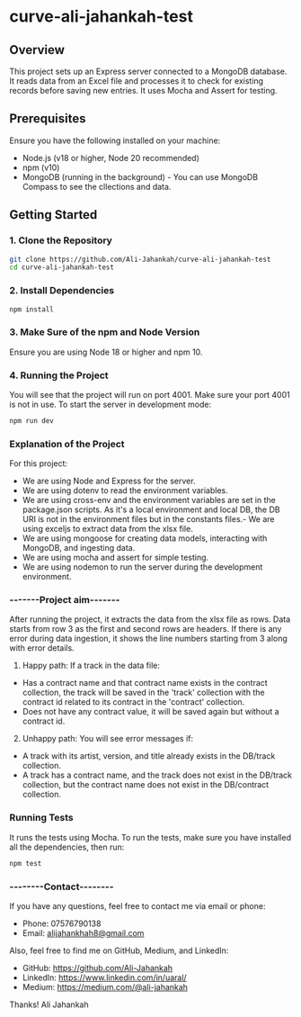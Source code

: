 # curve-ali-jahankah-test

## Overview

This project sets up an Express server connected to a MongoDB database. It reads data from an Excel file and processes it to check for existing records before saving new entries. It uses Mocha and Assert for testing.

## Prerequisites

Ensure you have the following installed on your machine:

- Node.js (v18 or higher, Node 20 recommended)
- npm (v10)
- MongoDB (running in the background) - You can use MongoDB Compass to see the cllections and data.

## Getting Started

### 1. Clone the Repository

```bash
git clone https://github.com/Ali-Jahankah/curve-ali-jahankah-test
cd curve-ali-jahankah-test
```

### 2. Install Dependencies

```bash
npm install
```

### 3. Make Sure of the npm and Node Version

Ensure you are using Node 18 or higher and npm 10.

### 4. Running the Project

You will see that the project will run on port 4001. Make sure your port 4001 is not in use. To start the server in development mode:

```bash
npm run dev
```

### Explanation of the Project

For this project:

- We are using Node and Express for the server.
- We are using dotenv to read the environment variables.
- We are using cross-env and the environment variables are set in the package.json scripts. As it's a local environment and local DB, the DB URI is not in the environment files but in the constants files.- We are using exceljs to extract data from the xlsx file.
- We are using mongoose for creating data models, interacting with MongoDB, and ingesting data.
- We are using mocha and assert for simple testing.
- We are using nodemon to run the server during the development environment.

### -------Project aim-------

After running the project, it extracts the data from the xlsx file as rows. Data starts from row 3 as the first and second rows are headers. If there is any error during data ingestion, it shows the line numbers starting from 3 along with error details.

1. Happy path:
   If a track in the data file:

- Has a contract name and that contract name exists in the contract collection, the track will be saved in the 'track' collection with the contract id related to its contract in the 'contract' collection.
- Does not have any contract value, it will be saved again but without a contract id.

2. Unhappy path:
   You will see error messages if:

- A track with its artist, version, and title already exists in the DB/track collection.
- A track has a contract name, and the track does not exist in the DB/track collection, but the contract name does not exist in the DB/contract collection.

### Running Tests

It runs the tests using Mocha. To run the tests, make sure you have installed all the dependencies, then run:

```bash
npm test
```

### --------Contact--------

If you have any questions, feel free to contact me via email or phone:

- Phone: 07576790138
- Email: alijahankhah8@gmail.com

Also, feel free to find me on GitHub, Medium, and LinkedIn:

- GitHub: https://github.com/Ali-Jahankah
- LinkedIn: https://www.linkedin.com/in/uaral/
- Medium: https://medium.com/@ali-jahankah

Thanks!
Ali Jahankah
